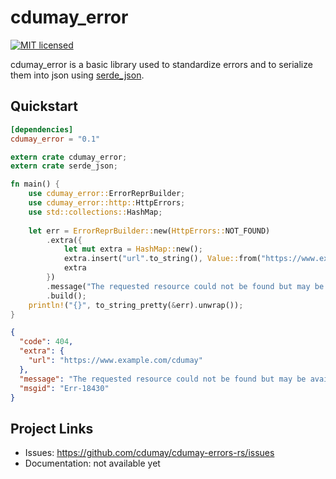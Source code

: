 # cdumay_error

[![MIT licensed](https://img.shields.io/badge/license-MIT-blue.svg)](./LICENSE)

cdumay_error is a basic library used to standardize errors and to serialize them into json using [serde_json](https://docs.serde.rs/serde/).

## Quickstart

```toml
[dependencies]
cdumay_error = "0.1"
```

```rust
extern crate cdumay_error;
extern crate serde_json;

fn main() {
    use cdumay_error::ErrorReprBuilder;
    use cdumay_error::http::HttpErrors;
    use std::collections::HashMap;
    
    let err = ErrorReprBuilder::new(HttpErrors::NOT_FOUND)
        .extra({
            let mut extra = HashMap::new();
            extra.insert("url".to_string(), Value::from("https://www.example.com/cdumay"));
            extra
        })
        .message("The requested resource could not be found but may be available in the future. Subsequent requests by the client are permissible.".to_string())
        .build();
    println!("{}", to_string_pretty(&err).unwrap());
}
```

```json
{
  "code": 404,
  "extra": {
    "url": "https://www.example.com/cdumay"
  },
  "message": "The requested resource could not be found but may be available in the future. Subsequent requests by the client are permissible.",
  "msgid": "Err-18430"
}
```

## Project Links

- Issues: https://github.com/cdumay/cdumay-errors-rs/issues
- Documentation: not available yet
